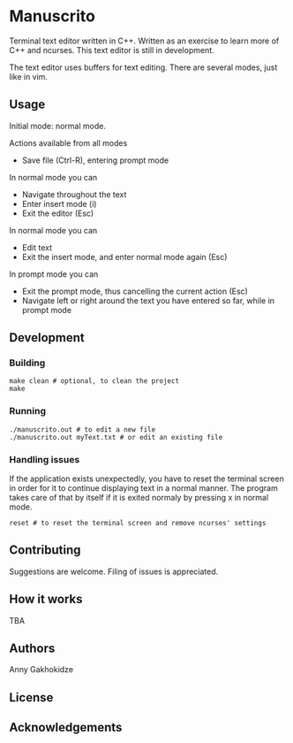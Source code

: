 # Manuscrito
Terminal text editor written in C++. Written as an exercise to learn more of C++ and ncurses.
This text editor is still in development.

The text editor uses buffers for text editing. There are several modes, just like in vim.

## Usage
Initial mode: normal mode.

Actions available from all modes
- Save file (Ctrl-R), entering prompt mode

In normal mode you can
- Navigate throughout the text
- Enter insert mode (i)
- Exit the editor (Esc)

In normal mode you can
- Edit text
- Exit the insert mode, and enter normal mode again (Esc)

In prompt mode you can
- Exit the prompt mode, thus cancelling the current action (Esc)
- Navigate left or right around the text you have entered so far, 
while in prompt mode

<!-- ## Getting Started -->
 <!-- ### Prerequisites -->
 <!-- You need to have ncurses installed. -->
<!-- ### Installing (TBA) -->

## Development

### Building

```
make clean # optional, to clean the project
make
```

### Running
```
./manuscrito.out # to edit a new file
./manuscrito.out myText.txt # or edit an existing file
```

### Handling issues
If the application exists unexpectedly, you have to reset the terminal screen in order for it to continue displaying text in a normal manner. The program takes care of that by itself if it is exited normaly by pressing x in normal mode.

```
reset # to reset the terminal screen and remove ncurses' settings
```

## Contributing
 
 Suggestions are welcome. Filing of issues is appreciated.

## How it works
TBA
<!--  post control flow and sequence diagrams-->

## Authors
Anny Gakhokidze

## License

## Acknowledgements
